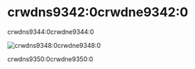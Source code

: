 # crwdns9342:0crwdne9342:0

crwdns9344:0crwdne9344:0

![crwdns9348:0crwdne9348:0](crwdns9346:0crwdne9346:0)

crwdns9350:0crwdne9350:0

